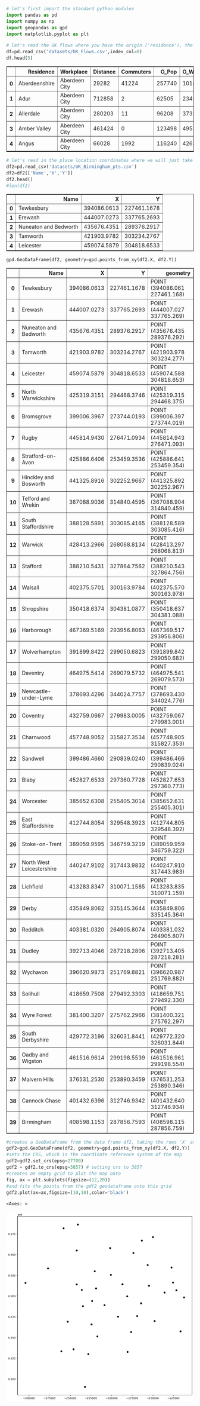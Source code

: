 ```python
# let's first import the standard python modules
import pandas as pd
import numpy as np
import geopandas as gpd
import matplotlib.pyplot as plt
```


```python
# let's read the UK flows where you have the origin ('residence'), the destination ('workplace') and its attributes.
df=pd.read_csv('datasets/UK_Flows.csv',index_col=0)
df.head(5)
```




<div>
<style scoped>
    .dataframe tbody tr th:only-of-type {
        vertical-align: middle;
    }

    .dataframe tbody tr th {
        vertical-align: top;
    }

    .dataframe thead th {
        text-align: right;
    }
</style>
<table border="1" class="dataframe">
  <thead>
    <tr style="text-align: right;">
      <th></th>
      <th>Residence</th>
      <th>Workplace</th>
      <th>Distance</th>
      <th>Commuters</th>
      <th>O_Pop</th>
      <th>O_Workplace</th>
      <th>D_Pop</th>
      <th>D_Workplace</th>
    </tr>
  </thead>
  <tbody>
    <tr>
      <th>0</th>
      <td>Aberdeenshire</td>
      <td>Aberdeen City</td>
      <td>29282</td>
      <td>41224</td>
      <td>257740</td>
      <td>101816</td>
      <td>227130</td>
      <td>98610</td>
    </tr>
    <tr>
      <th>1</th>
      <td>Adur</td>
      <td>Aberdeen City</td>
      <td>712858</td>
      <td>2</td>
      <td>62505</td>
      <td>23437</td>
      <td>227130</td>
      <td>98610</td>
    </tr>
    <tr>
      <th>2</th>
      <td>Allerdale</td>
      <td>Aberdeen City</td>
      <td>280203</td>
      <td>11</td>
      <td>96208</td>
      <td>37322</td>
      <td>227130</td>
      <td>98610</td>
    </tr>
    <tr>
      <th>3</th>
      <td>Amber Valley</td>
      <td>Aberdeen City</td>
      <td>461424</td>
      <td>0</td>
      <td>123498</td>
      <td>49535</td>
      <td>227130</td>
      <td>98610</td>
    </tr>
    <tr>
      <th>4</th>
      <td>Angus</td>
      <td>Aberdeen City</td>
      <td>66028</td>
      <td>1992</td>
      <td>116240</td>
      <td>42639</td>
      <td>227130</td>
      <td>98610</td>
    </tr>
  </tbody>
</table>
</div>




```python
# let's read in the place location coordinates where we will just take a subset of Local Authorities in Greater Birmingham
df2=pd.read_csv('datasets/UK_Birmingham_pts.csv')
df2=df2[['Name','X','Y']]
df2.head()
#len(df2)
```




<div>
<style scoped>
    .dataframe tbody tr th:only-of-type {
        vertical-align: middle;
    }

    .dataframe tbody tr th {
        vertical-align: top;
    }

    .dataframe thead th {
        text-align: right;
    }
</style>
<table border="1" class="dataframe">
  <thead>
    <tr style="text-align: right;">
      <th></th>
      <th>Name</th>
      <th>X</th>
      <th>Y</th>
    </tr>
  </thead>
  <tbody>
    <tr>
      <th>0</th>
      <td>Tewkesbury</td>
      <td>394086.0613</td>
      <td>227461.1678</td>
    </tr>
    <tr>
      <th>1</th>
      <td>Erewash</td>
      <td>444007.0273</td>
      <td>337765.2693</td>
    </tr>
    <tr>
      <th>2</th>
      <td>Nuneaton and Bedworth</td>
      <td>435676.4351</td>
      <td>289376.2917</td>
    </tr>
    <tr>
      <th>3</th>
      <td>Tamworth</td>
      <td>421903.9782</td>
      <td>303234.2767</td>
    </tr>
    <tr>
      <th>4</th>
      <td>Leicester</td>
      <td>459074.5879</td>
      <td>304818.6533</td>
    </tr>
  </tbody>
</table>
</div>




```python
gpd.GeoDataFrame(df2, geometry=gpd.points_from_xy(df2.X, df2.Y))

```




<div>
<style scoped>
    .dataframe tbody tr th:only-of-type {
        vertical-align: middle;
    }

    .dataframe tbody tr th {
        vertical-align: top;
    }

    .dataframe thead th {
        text-align: right;
    }
</style>
<table border="1" class="dataframe">
  <thead>
    <tr style="text-align: right;">
      <th></th>
      <th>Name</th>
      <th>X</th>
      <th>Y</th>
      <th>geometry</th>
    </tr>
  </thead>
  <tbody>
    <tr>
      <th>0</th>
      <td>Tewkesbury</td>
      <td>394086.0613</td>
      <td>227461.1678</td>
      <td>POINT (394086.061 227461.168)</td>
    </tr>
    <tr>
      <th>1</th>
      <td>Erewash</td>
      <td>444007.0273</td>
      <td>337765.2693</td>
      <td>POINT (444007.027 337765.269)</td>
    </tr>
    <tr>
      <th>2</th>
      <td>Nuneaton and Bedworth</td>
      <td>435676.4351</td>
      <td>289376.2917</td>
      <td>POINT (435676.435 289376.292)</td>
    </tr>
    <tr>
      <th>3</th>
      <td>Tamworth</td>
      <td>421903.9782</td>
      <td>303234.2767</td>
      <td>POINT (421903.978 303234.277)</td>
    </tr>
    <tr>
      <th>4</th>
      <td>Leicester</td>
      <td>459074.5879</td>
      <td>304818.6533</td>
      <td>POINT (459074.588 304818.653)</td>
    </tr>
    <tr>
      <th>5</th>
      <td>North Warwickshire</td>
      <td>425319.3151</td>
      <td>294468.3746</td>
      <td>POINT (425319.315 294468.375)</td>
    </tr>
    <tr>
      <th>6</th>
      <td>Bromsgrove</td>
      <td>399006.3967</td>
      <td>273744.0193</td>
      <td>POINT (399006.397 273744.019)</td>
    </tr>
    <tr>
      <th>7</th>
      <td>Rugby</td>
      <td>445814.9430</td>
      <td>276471.0934</td>
      <td>POINT (445814.943 276471.093)</td>
    </tr>
    <tr>
      <th>8</th>
      <td>Stratford-on-Avon</td>
      <td>425886.6406</td>
      <td>253459.3536</td>
      <td>POINT (425886.641 253459.354)</td>
    </tr>
    <tr>
      <th>9</th>
      <td>Hinckley and Bosworth</td>
      <td>441325.8916</td>
      <td>302252.9667</td>
      <td>POINT (441325.892 302252.967)</td>
    </tr>
    <tr>
      <th>10</th>
      <td>Telford and Wrekin</td>
      <td>367088.9036</td>
      <td>314840.4595</td>
      <td>POINT (367088.904 314840.459)</td>
    </tr>
    <tr>
      <th>11</th>
      <td>South Staffordshire</td>
      <td>388128.5891</td>
      <td>303085.4165</td>
      <td>POINT (388128.589 303085.416)</td>
    </tr>
    <tr>
      <th>12</th>
      <td>Warwick</td>
      <td>428413.2966</td>
      <td>268068.8134</td>
      <td>POINT (428413.297 268068.813)</td>
    </tr>
    <tr>
      <th>13</th>
      <td>Stafford</td>
      <td>388210.5431</td>
      <td>327864.7562</td>
      <td>POINT (388210.543 327864.756)</td>
    </tr>
    <tr>
      <th>14</th>
      <td>Walsall</td>
      <td>402375.5701</td>
      <td>300163.9784</td>
      <td>POINT (402375.570 300163.978)</td>
    </tr>
    <tr>
      <th>15</th>
      <td>Shropshire</td>
      <td>350418.6374</td>
      <td>304381.0877</td>
      <td>POINT (350418.637 304381.088)</td>
    </tr>
    <tr>
      <th>16</th>
      <td>Harborough</td>
      <td>467369.5169</td>
      <td>293956.8063</td>
      <td>POINT (467369.517 293956.806)</td>
    </tr>
    <tr>
      <th>17</th>
      <td>Wolverhampton</td>
      <td>391899.8422</td>
      <td>299050.6823</td>
      <td>POINT (391899.842 299050.682)</td>
    </tr>
    <tr>
      <th>18</th>
      <td>Daventry</td>
      <td>464975.5414</td>
      <td>269079.5732</td>
      <td>POINT (464975.541 269079.573)</td>
    </tr>
    <tr>
      <th>19</th>
      <td>Newcastle-under-Lyme</td>
      <td>378693.4296</td>
      <td>344024.7757</td>
      <td>POINT (378693.430 344024.776)</td>
    </tr>
    <tr>
      <th>20</th>
      <td>Coventry</td>
      <td>432759.0667</td>
      <td>279983.0005</td>
      <td>POINT (432759.067 279983.001)</td>
    </tr>
    <tr>
      <th>21</th>
      <td>Charnwood</td>
      <td>457748.9052</td>
      <td>315827.3534</td>
      <td>POINT (457748.905 315827.353)</td>
    </tr>
    <tr>
      <th>22</th>
      <td>Sandwell</td>
      <td>399486.4660</td>
      <td>290839.0240</td>
      <td>POINT (399486.466 290839.024)</td>
    </tr>
    <tr>
      <th>23</th>
      <td>Blaby</td>
      <td>452827.6533</td>
      <td>297360.7728</td>
      <td>POINT (452827.653 297360.773)</td>
    </tr>
    <tr>
      <th>24</th>
      <td>Worcester</td>
      <td>385652.6308</td>
      <td>255405.3014</td>
      <td>POINT (385652.631 255405.301)</td>
    </tr>
    <tr>
      <th>25</th>
      <td>East Staffordshire</td>
      <td>412744.8054</td>
      <td>329548.3923</td>
      <td>POINT (412744.805 329548.392)</td>
    </tr>
    <tr>
      <th>26</th>
      <td>Stoke-on-Trent</td>
      <td>389059.9595</td>
      <td>346759.3219</td>
      <td>POINT (389059.959 346759.322)</td>
    </tr>
    <tr>
      <th>27</th>
      <td>North West Leicestershire</td>
      <td>440247.9102</td>
      <td>317443.9832</td>
      <td>POINT (440247.910 317443.983)</td>
    </tr>
    <tr>
      <th>28</th>
      <td>Lichfield</td>
      <td>413283.8347</td>
      <td>310071.1585</td>
      <td>POINT (413283.835 310071.159)</td>
    </tr>
    <tr>
      <th>29</th>
      <td>Derby</td>
      <td>435849.8062</td>
      <td>335145.3644</td>
      <td>POINT (435849.806 335145.364)</td>
    </tr>
    <tr>
      <th>30</th>
      <td>Redditch</td>
      <td>403381.0320</td>
      <td>264905.8074</td>
      <td>POINT (403381.032 264905.807)</td>
    </tr>
    <tr>
      <th>31</th>
      <td>Dudley</td>
      <td>392713.4046</td>
      <td>287218.2806</td>
      <td>POINT (392713.405 287218.281)</td>
    </tr>
    <tr>
      <th>32</th>
      <td>Wychavon</td>
      <td>396620.9873</td>
      <td>251769.8821</td>
      <td>POINT (396620.987 251769.882)</td>
    </tr>
    <tr>
      <th>33</th>
      <td>Solihull</td>
      <td>418659.7508</td>
      <td>279492.3303</td>
      <td>POINT (418659.751 279492.330)</td>
    </tr>
    <tr>
      <th>34</th>
      <td>Wyre Forest</td>
      <td>381400.3207</td>
      <td>275762.2966</td>
      <td>POINT (381400.321 275762.297)</td>
    </tr>
    <tr>
      <th>35</th>
      <td>South Derbyshire</td>
      <td>429772.3196</td>
      <td>326031.8441</td>
      <td>POINT (429772.320 326031.844)</td>
    </tr>
    <tr>
      <th>36</th>
      <td>Oadby and Wigston</td>
      <td>461516.9614</td>
      <td>299198.5539</td>
      <td>POINT (461516.961 299198.554)</td>
    </tr>
    <tr>
      <th>37</th>
      <td>Malvern Hills</td>
      <td>376531.2530</td>
      <td>253890.3459</td>
      <td>POINT (376531.253 253890.346)</td>
    </tr>
    <tr>
      <th>38</th>
      <td>Cannock Chase</td>
      <td>401432.6396</td>
      <td>312746.9342</td>
      <td>POINT (401432.640 312746.934)</td>
    </tr>
    <tr>
      <th>39</th>
      <td>Birmingham</td>
      <td>408598.1153</td>
      <td>287856.7593</td>
      <td>POINT (408598.115 287856.759)</td>
    </tr>
  </tbody>
</table>
</div>




```python
#creates a GeoDataFrame from the data frame df2, taking the rows 'X' and 'Y' as the geographical variables
gdf2=gpd.GeoDataFrame(df2, geometry=gpd.points_from_xy(df2.X, df2.Y))
#sets the CRS, which is the coordinate reference system of the map
gdf2=gdf2.set_crs(epsg=27700)
gdf2 = gdf2.to_crs(epsg=3857) # setting crs to 3857
#creates an empty grid to plot the map onto
fig, ax = plt.subplots(figsize=(12,20))
#and fits the points from the gdf2 geodataframe onto this grid
gdf2.plot(ax=ax,figsize=(10,10),color='black')

```




    <Axes: >




    
![png](untitled_files/untitled_4_1.png)
    



```python

```
